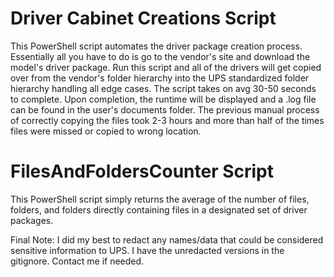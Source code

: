 # Driver Cabinet Creations Script
This PowerShell script automates the driver package creation process. Essentially all you have to do is go to the vendor's site and download the model's driver package. Run this script and all of the drivers will get copied over from the vendor's folder hierarchy into the UPS standardized folder hierarchy handling all edge cases. The script takes on avg 30-50 seconds to complete. Upon completion, the runtime will be displayed and a .log file can be found in the user's documents folder. The previous manual process of correctly copying the files took 2-3 hours and more than half of the times files were missed or copied to wrong location.

# FilesAndFoldersCounter Script
This PowerShell script simply returns the average of the number of files, folders, and folders directly containing files in a designated set of driver packages.
<br>

Final Note:
I did my best to redact any names/data that could be considered sensitive information to UPS. I have the unredacted versions in the gitignore. Contact me if needed.

